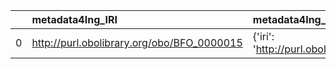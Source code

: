 |    | metadata4Ing_IRI                           | metadata4Ing_DESC                                     | RXNO_IRI                                   | RXNO_DESC                                             |
|---:|:-------------------------------------------|:------------------------------------------------------|:-------------------------------------------|:------------------------------------------------------|
|  0 | http://purl.obolibrary.org/obo/BFO_0000015 | {'iri': 'http://purl.obolibrary.org/obo/BFO_0000015'} | http://purl.obolibrary.org/obo/BFO_0000015 | {'iri': 'http://purl.obolibrary.org/obo/BFO_0000015'} |